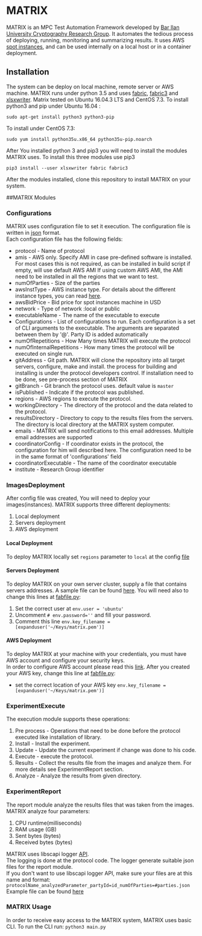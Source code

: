 # MATRIX

MATRIX is an MPC Test Automation Framework developed by [Bar Ilan University Cryptography Research Group](http://crypto.biu.ac.il/).
It automates the tedious process of deploying, running, monitoring and summarizing results.
It uses AWS [spot instances](https://aws.amazon.com/ec2/spot/), and can be used internally on a local host or in a container deployment.


## Installation
The system can be deploy on local machine, remote server or AWS machine.
MATRIX runs under python 3.5 and uses [fabric](https://github.com/fabric/fabric), [fabric3](https://pypi.python.org/pypi/Fabric3/1.10.2) and [xlsxwriter](http://xlsxwriter.readthedocs.io/).
Matrix tested on Ubuntu 16.04.3 LTS and CentOS 7.3.
To install python3 and pip under Ubuntu 16.04 :

`sudo apt-get install python3 python3-pip`

To install under CentOS 7.3:

`sudo yum install python35u.x86_64 python35u-pip.noarch`

After You installed python 3 and pip3 you will need to install the modules MATRIX uses. To install this three modules use pip3

`pip3 install --user xlsxwriter fabric fabric3`

After the modules installed, clone this repository to install MATRIX on your system.

##MATRIX Modules

### Configurations
MATRIX uses configuration file to set it execution. The configuration file is written in [json](https://en.wikipedia.org/wiki/JSON) format.  
Each configuration file has the following fields:
* protocol - Name of protocol
* amis - AWS only. Specify AMI in case pre-defined software is installed. For most cases this is not required, as can be installed in build script
if empty, will use default AWS AMI
If using custom AWS AMI, the AMI need to be installed in all the regions that we want to test. 
* numOfParties - Size of the parties
* awsInstType - AWS instance type. For details about the different instance types, you can read [here](https://aws.amazon.com/ec2/instance-types/).
* awsBidPrice - Bid price for spot instances machine in USD
* network - Type of network :local or public
* executableName - The name of the executable to execute
* Configurations - List of configurations to run. Each configuration is a set of CLI arguments to the executable. The arguments are separated between them by '@'. Party ID is added automatically
* numOfRepetitions - How Many times MATRIX will execute the protocol
* numOfInternalRepetitions - How many times the protocol will be executed on single run.
* gitAddress -  Git path. MATRIX will clone the repository into all target servers, configure, make and install. the process for building and installing is under the protocol developers control. If installation need to be done, see pre-process section of MATRIX
* gitBranch - Git branch the protocol uses. default value is `master`
* isPublished - Indicate if the protocol was published.
* regions - AWS regions to execute the protocol.
* workingDirectory - The directory of the protocol and the data related to the protocol.
* resultsDirectory - Directory to copy to the results files from the servers. The directory is local directory at the MATRIX system computer.
* emails - MATRIX will send notifications to this email addresses. Multiple email addresses are supported
* coordinatorConfig - If coordinator exists in the protocol, the configuration for him will described here. The configuration need to be in the same format of 'configurations' field
* coordinatorExecutable - The name of the coordinator executable
* institute - Research Group identifier

### ImagesDeployment

After config file was created, You will need to deploy your images(instances). MATRIX supports three different deployments:
1. Local deployment
2. Servers deployment
3. AWS deployment

#### Local Deployment
To deploy MATRIX locally set `regions` parameter to `local` at the config [file](../blob/master/Configurations/Config_BMR.json)

#### Servers Deployment
To deploy MATRIX on your own server cluster, supply a file that contains servers addresses.
A sample file can be found [here](../blob/master/Assets/servers_file).
You will need also to change this lines at [fabfile.py](../blob/master/ExperimentExecute/fabfile.py):
1. Set the correct user at `env.user = 'ubuntu'`
2. Uncomment `# env.password=''` and fill your password.
3. Comment this line `env.key_filename = [expanduser('~/Keys/matrix.pem')]`

#### AWS Deployment
To deploy MATRIX at your machine with your credentials, you must have AWS account and configure your security keys.  
In order to configure AWS account please read this [link](http://docs.aws.amazon.com/sdk-for-java/v1/developer-guide/credentials.html).
After you created your AWS key, change this line at [fabfile.py](../blob/master/ExperimentExecute/fabfile.py):

- set the correct location of your AWS key `env.key_filename = [expanduser('~/Keys/matrix.pem')]`

### ExperimentExecute

The execution module supports these operations:
1. Pre process - Operations that need to be done before the protocol executed like installation of library.
2. Install - Install the experiment.
3. Update - Update the current experiment if change was done to his code.
4. Execute - execute the protocol.
5. Results - Collect the results file from the images and analyze them. For more details see ExperimentReport section.
6. Analyze - Analyze the results from given directory.

### ExperimentReport

The report module analyze the results files that was taken from the images. MATRIX analyze four parameters:
1. CPU runtime(milliseconds)
2. RAM usage (GB)
3. Sent bytes (bytes)
4. Received bytes (bytes)

MATRIX uses libscapi logger [API](https://github.com/cryptobiu/libscapi/blob/dev/include/infra/Measurement.hpp).  
The logging is done at the protocol code. The logger generate suitable json files for the report module.  
If you don't want to use libscapi logger API, make sure your files are at this name and format:   
`protocolName_analyzedParameter_partyId=id_numOfParties=#parties.json`  
Example file can be found [here](../blob/master/Assets/MPCHonestMajorityNoTriples_cpu_partyId=0_numOfParties=3.json)


### MATRIX Usage

In order to receive easy access to the MATRIX system, MATRIX uses basic CLI. To run the CLI run: `python3 main.py` 
